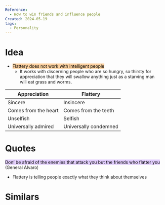 ```yaml
---
Reference:
  - How to win friends and influence people
Created: 2024-05-19
tags:
  - Personality
---
```

# Idea

* <mark style="background: #FFB86CA6;">Flattery does not work with intelligent people</mark>
	* It works with discerning people who are so hungry, so thirsty for appreciation that they will swallow anything just as a starving man will eat grass and worms.

| Appreciation         | Flattery              |
| -------------------- | --------------------- |
| Sincere              | Insincere             |
| Comes from the heart | Comes from the teeth  |
| Unselfish            | Selfish               |
| Universally admired  | Universally condemned |
# Quotes

<mark style="background: #D2B3FFA6;">Don’ be afraid of the enemies that attack you but the friends who flatter you</mark> (General Alvaro)
* Flattery is telling people exactly what they think about themselves

# Similars

